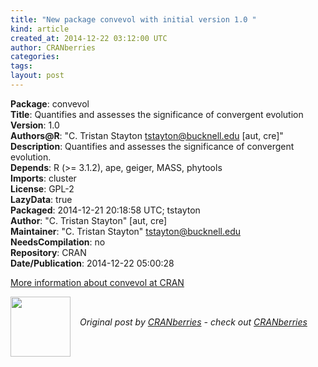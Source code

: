 ```yaml
---
title: "New package convevol with initial version 1.0 "
kind: article
created_at: 2014-12-22 03:12:00 UTC
author: CRANberries
categories: 
tags: 
layout: post
---
```

<strong>Package</strong>: convevol<br>
<strong>Title</strong>: Quantifies and assesses the significance of convergent evolution<br>
<strong>Version</strong>: 1.0<br>
<strong>Authors@R</strong>: "C. Tristan Stayton <tstayton@bucknell.edu> [aut, cre]"<br>
<strong>Description</strong>: Quantifies and assesses the significance of convergent evolution.<br>
<strong>Depends</strong>: R (>= 3.1.2), ape, geiger, MASS, phytools<br>
<strong>Imports</strong>: cluster<br>
<strong>License</strong>: GPL-2<br>
<strong>LazyData</strong>: true<br>
<strong>Packaged</strong>: 2014-12-21 20:18:58 UTC; tstayton<br>
<strong>Author</strong>: "C. Tristan Stayton" [aut, cre]<br>
<strong>Maintainer</strong>: "C. Tristan Stayton" <tstayton@bucknell.edu><br>
<strong>NeedsCompilation</strong>: no<br>
<strong>Repository</strong>: CRAN<br>
<strong>Date/Publication</strong>: 2014-12-22 05:00:28<br>

<p>
<a href="http://cran.r-project.org/web/packages/convevol/index.html">More information about convevol at CRAN</a><div class="author">
  <img src="" style="width: 96px; height: 96;">
  <span style="position: absolute; padding: 32px 15px;">
    <i>Original post by <a href="http://twitter.com/">CRANberries</a> - check out <a href="http://dirk.eddelbuettel.com/cranberries">CRANberries   </a></i>
  </span>
</div>
